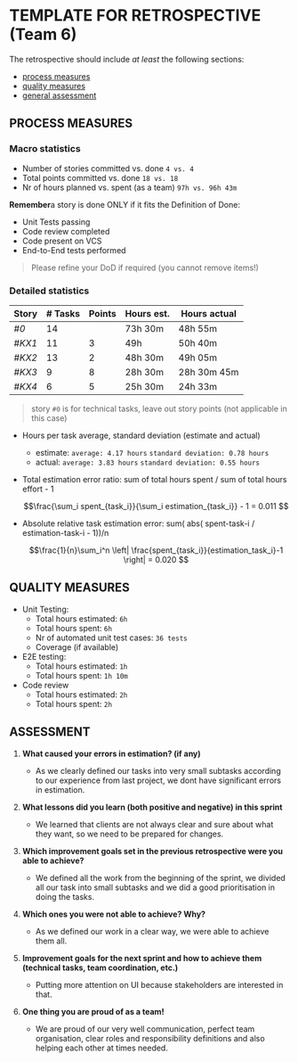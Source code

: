 TEMPLATE FOR RETROSPECTIVE (Team 6)
=====================================

The retrospective should include _at least_ the following
sections:

- [process measures](#process-measures)
- [quality measures](#quality-measures)
- [general assessment](#assessment)

## PROCESS MEASURES 

### Macro statistics

- Number of stories committed vs. done `4 vs. 4`
- Total points committed vs. done `18 vs. 18`
- Nr of hours planned vs. spent (as a team) `97h vs. 96h 43m`

**Remember**a story is done ONLY if it fits the Definition of Done:
 
- Unit Tests passing
- Code review completed
- Code present on VCS
- End-to-End tests performed

> Please refine your DoD if required (you cannot remove items!) 

### Detailed statistics

| Story  | # Tasks | Points | Hours est. | Hours actual |
|--------|---------|--------|------------|--------------|
| _#0_   |    14    |       |     73h 30m       |      48h 55m        |
| _#KX1_   |    11     |   3    |    49h       |       50h 40m       |
| _#KX2_   |    13     |   2    |    48h 30m       |       49h 05m       |
| _#KX3_   |     9    |    8   |      28h 30m     |       28h 30m 45m
| _#KX4_   |      6    |    5     |     25h 30m       |    24h 33m    
   

> story `#0` is for technical tasks, leave out story points (not applicable in this case)

- Hours per task average, standard deviation (estimate and actual)
  - estimate: `average: 4.17 hours` `standard deviation: 0.78 hours`
  - actual: `average: 3.83 hours` `standard deviation: 0.55 hours`
- Total estimation error ratio: sum of total hours spent / sum of total hours effort - 1

    $$\frac{\sum_i spent_{task_i}}{\sum_i estimation_{task_i}} - 1 = 0.011 $$
    
- Absolute relative task estimation error: sum( abs( spent-task-i / estimation-task-i - 1))/n

    $$\frac{1}{n}\sum_i^n \left| \frac{spent_{task_i}}{estimation_task_i}-1 \right| = 0.020 $$
  
## QUALITY MEASURES 

- Unit Testing:
  - Total hours estimated: `6h`
  - Total hours spent: `6h`
  - Nr of automated unit test cases: `36 tests`
  - Coverage (if available)
- E2E testing:
  - Total hours estimated: `1h`
  - Total hours spent: `1h 10m`
- Code review 
  - Total hours estimated: `2h`
  - Total hours spent: `2h`
  


## ASSESSMENT

1. **What caused your errors in estimation? (if any)**
   - As we clearly defined our tasks into very small subtasks according to our experience from last project, we dont have significant errors in estimation.


2. **What lessons did you learn (both positive and negative) in this sprint**
   - We learned that clients are not always clear and sure about what they want, so we need to be prepared for changes.

3. **Which improvement goals set in the previous retrospective were you able to achieve?**
   - We defined all the work from the beginning of the sprint, we divided all our task into small subtasks and we did a good prioritisation in doing the tasks.


4. **Which ones you were not able to achieve? Why?**
   - As we defined our work in a clear way, we were able to achieve them all.

5. **Improvement goals for the next sprint and how to achieve them (technical tasks, team coordination, etc.)**
   - Putting more attention on UI because stakeholders are interested in that.

6. **One thing you are proud of as a team!**
   - We are proud of our very well communication, perfect team organisation, clear roles and responsibility definitions and also helping each other at times needed.
